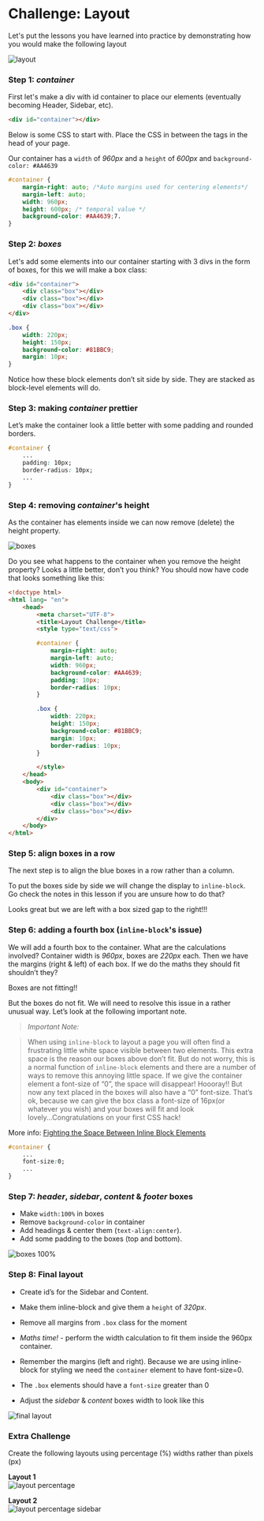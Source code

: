 # Challenge: Layout

Let's put the lessons you have learned into practice by demonstrating how you would make the following layout

![layout](img/layout-result.png)
 
### Step 1: _container_

First let's make a div with id container to place our elements (eventually becoming Header, Sidebar, etc). 

```html
<div id="container"></div>
```

Below is some CSS to start with. Place the CSS in between the <style> </style> tags in the head of your page.

Our container has a `width` of _960px_ and a `height` of _600px_ and `background-color: #AA4639` 

```css
#container {
    margin-right: auto; /*Auto margins used for centering elements*/
    margin-left: auto; 
    width: 960px;
    height: 600px; /* temporal value */
    background-color: #AA4639;7.   
}
```


### Step 2: _boxes_

Let's add some elements into our container starting with 3 divs in the form of boxes, for this we will make a box class: 
 
```html
<div id="container">
    <div class="box"></div>
    <div class="box"></div>
    <div class="box"></div>
</div>
```


```css
.box {
    width: 220px;
    height: 150px;
    background-color: #81BBC9;
    margin: 10px;
}
```

Notice how these block elements don’t sit side by side. They are stacked as block-level elements will do.

### Step 3: making _container_ prettier

Let’s make the container look a little better with some padding and rounded borders. 

```css
#container {
    ...
    padding: 10px;
    border-radius: 10px;
    ...
}
```

### Step 4: removing _container_'s height

As the container has elements inside we can now remove (delete) the height property. 
 
 ![boxes](img/boxes.png)

Do you see what happens to the container when you remove the height property? 
Looks a little better, don’t you think? 
You should now have code that looks something like this:

```html
<!doctype html>
<html lang= "en">
    <head>
        <meta charset="UTF-8">
        <title>Layout Challenge</title>
        <style type="text/css">

        #container {
            margin-right: auto; 
            margin-left: auto;
            width: 960px;
            background-color: #AA4639;
            padding: 10px;
            border-radius: 10px;
        }

        .box {
            width: 220px;
            height: 150px;
            background-color: #81BBC9;
            margin: 10px;
            border-radius: 10px;
        }

        </style>
    </head>
    <body>
        <div id="container">
            <div class="box"></div>
            <div class="box"></div>
            <div class="box"></div>
        </div>
    </body>
</html>
```

### Step 5: align boxes in a row

The next step is to align the blue boxes in a row rather than a column.

To put the boxes side by side we will change the display to `inline-block`. Go check the notes in this lesson if you are unsure how to do that? 
 
Looks great but we are left with a box sized gap to the right!!!

### Step 6: adding a fourth box (`inline-block`'s issue)

We will add a fourth box to the container. What are the calculations involved? 
Container width is _960px_, boxes are _220px_ each. Then we have the margins (right & left) of each box. If we do the maths they should fit shouldn’t they?
 
Boxes are not fitting!!

But the boxes do not fit. We will need to resolve this issue in a rather unusual way. Let’s look at the following important note.

> _Important Note:_

> When using `inline-block` to layout a page you will often find a frustrating little white space visible between two elements. This extra space is the reason our boxes above don’t fit. But do not worry, this is a normal function of `inline-block` elements and there are a number of ways to remove this annoying little space. 
> If we give the container element a font-size of “0”, the space will disappear! Hoooray!! But now any text placed in the boxes will also have a “0” font-size. That’s ok, because we can give the box class  a font-size of 16px(or whatever you wish) and your boxes will fit and look lovely...Congratulations on your first CSS hack! 

More info: [Fighting the Space Between Inline Block Elements](https://css-tricks.com/fighting-the-space-between-inline-block-elements/)

```css
#container {
    ...
    font-size:0;
    ...
}
```

### Step 7: _header_, _sidebar_, _content_ & _footer_ boxes

- Make `width:100%` in boxes
- Remove `background-color` in container
- Add headings & center them (`text-align:center`).
- Add some padding to the boxes (top and bottom).

![boxes 100%](img/boxes-100.png)

### Step 8: Final layout

- Create id’s for the Sidebar and Content.
- Make them inline-block and give them a `height` of _320px_.
- Remove all margins from `.box` class for the moment
- _Maths time!_ - perform the width calculation to fit them inside the 960px container. 
- Remember the margins (left and right). Because we are using inline-block for styling we need the `container` element to have font-size=0.
- The `.box` elements should have a `font-size` greater than 0

- Adjust the _sidebar_ & _content_ boxes width to look like this

![final layout](img/final-layout.png)

### Extra Challenge

Create the following layouts using percentage (%) widths rather than pixels (px)

**Layout 1**  
![layout percentage](img/layout-percent.png)

**Layout 2**  
![layout percentage sidebar](img/layout-percent-sidebar.png)


